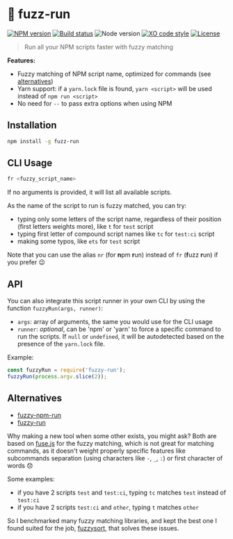 # :runner: fuzz-run

[![NPM version](https://img.shields.io/npm/v/fuzz-run.svg)](https://www.npmjs.com/package/fuzz-run)
[![Build status](https://img.shields.io/travis/sinedied/fuzz-run/master.svg)](https://travis-ci.org/sinedied/fuzz-run)
![Node version](https://img.shields.io/node/v/fuzz-run.svg)
[![XO code style](https://img.shields.io/badge/code_style-XO-5ed9c7.svg)](https://github.com/sindresorhus/xo)
[![License](https://img.shields.io/badge/license-MIT-blue.svg)](LICENSE)

> Run all your NPM scripts faster with fuzzy matching

**Features:**
- Fuzzy matching of NPM script name, optimized for commands (see [alternatives](#alternatives))
- Yarn support: if a `yarn.lock` file is found, `yarn <script>` will be used instead of `npm run <script>`
- No need for `--` to pass extra options when using NPM

## Installation

```sh
npm install -g fuzz-run
```

## CLI Usage

```sh
fr <fuzzy_script_name>
```

If no arguments is provided, it will list all available scripts.

As the name of the script to run is fuzzy matched, you can try:
- typing only some letters of the script name, regardless of their position (first letters weights more), like `t` for `test` script
- typing first letter of compound script names like `tc` for `test:ci` script
- making some typos, like `ets` for `test` script

Note that you can use the alias `nr` (for **n**pm **r**un) instead of `fr` (**f**uzz **r**un) if you prefer :wink:

## API

You can also integrate this script runner in your own CLI by using the function `fuzzyRun(args, runner)`:

- `args`: array of arguments, the same you would use for the CLI usage
- `runner`: *optional*, can be 'npm' or 'yarn' to force a specific command to run the scripts. If `null` or `undefined`, it will be autodetected based on the presence of the `yarn.lock` file.

Example:
```js
const fuzzyRun = require('fuzzy-run');
fuzzyRun(process.argv.slice(2));
```

## Alternatives
- [fuzzy-npm-run](https://www.npmjs.com/package/fuzzy-npm-run)
- [fuzzy-run](https://www.npmjs.com/package/fuzzy-run)

Why making a new tool when some other exists, you might ask?
Both are based on [fuse.js](http://fusejs.io) for the fuzzy matching, which is not great for matching commands, as it doesn't weight properly specific features like subcommands separation (using characters like `-`, `_`, `:`) or first character of words :disappointed:

Some examples:
- if you have 2 scripts `test` and `test:ci`, typing `tc` matches `test` instead of `test:ci`
- if you have 2 scripts `test:ci` and `other`, typing `t` matches `other`

So I benchmarked many fuzzy matching libraries, and kept the best one I found suited for the job, [fuzzysort](https://www.npmjs.com/package/fuzzysort), that solves these issues.
